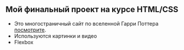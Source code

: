 ## Мой финальный проект на курсе HTML/CSS

 - Это многостраничный сайт по вселенной Гарри Поттера [посмотрите]([https://pages.github.com/](https://jfsolo.github.io/)https://jfsolo.github.io/).
 - Используются картинки и видео
 - Flexbox
